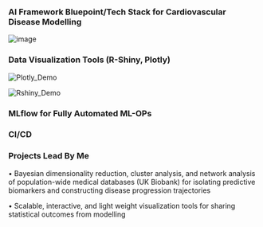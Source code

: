 ### AI Framework Bluepoint/Tech Stack for Cardiovascular Disease Modelling
![image](https://user-images.githubusercontent.com/29684281/192005448-c5c123aa-bc32-4dd9-b178-10fdd3e64fc6.png)

### Data Visualization Tools (R-Shiny, Plotly)
![Plotly_Demo](https://user-images.githubusercontent.com/29684281/177753046-d20de5fe-b60b-4b54-928b-d15dc5917caa.png)

![Rshiny_Demo](https://user-images.githubusercontent.com/29684281/177753060-3b01057d-e711-4a42-9106-7d2cec58ea29.png)

### MLflow for Fully Automated ML-OPs

### CI/CD

### Projects Lead By Me
•	Bayesian dimensionality reduction, cluster analysis, and network analysis of population-wide medical databases (UK Biobank) for isolating predictive biomarkers and constructing disease progression trajectories

•	Scalable, interactive, and light weight visualization tools for sharing statistical outcomes from modelling
